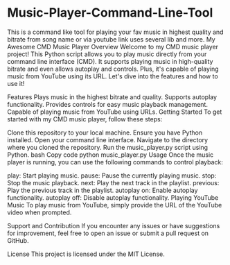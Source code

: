 # Music-Player-Command-Line-Tool
This is a command like tool for playing your fav music in highest quality and bitrate from song name or via youtube link uses several lib and more.
My Awesome CMD Music Player
Overview
Welcome to my CMD music player project! This Python script allows you to play music directly from your command line interface (CMD). It supports playing music in high-quality bitrate and even allows autoplay and controls. Plus, it's capable of playing music from YouTube using its URL. Let's dive into the features and how to use it!

Features
Plays music in the highest bitrate and quality.
Supports autoplay functionality.
Provides controls for easy music playback management.
Capable of playing music from YouTube using URLs.
Getting Started
To get started with my CMD music player, follow these steps:

Clone this repository to your local machine.
Ensure you have Python installed.
Open your command line interface.
Navigate to the directory where you cloned the repository.
Run the music_player.py script using Python.
bash
Copy code
python music_player.py
Usage
Once the music player is running, you can use the following commands to control playback:

play: Start playing music.
pause: Pause the currently playing music.
stop: Stop the music playback.
next: Play the next track in the playlist.
previous: Play the previous track in the playlist.
autoplay on: Enable autoplay functionality.
autoplay off: Disable autoplay functionality.
Playing YouTube Music
To play music from YouTube, simply provide the URL of the YouTube video when prompted.

Support and Contribution
If you encounter any issues or have suggestions for improvement, feel free to open an issue or submit a pull request on GitHub.

License
This project is licensed under the MIT License.
